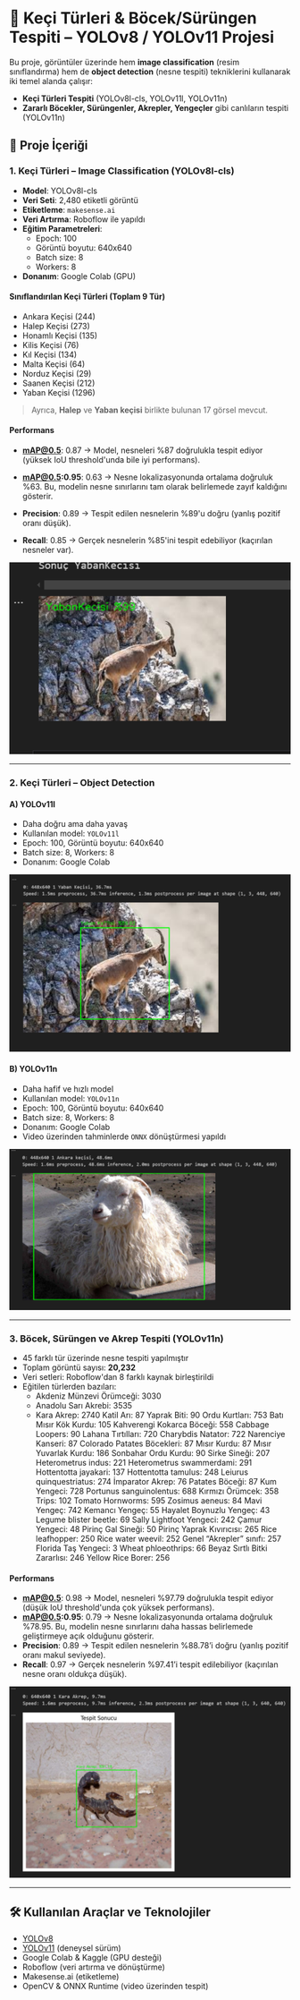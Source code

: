 # 🐐 Keçi Türleri & Böcek/Sürüngen Tespiti – YOLOv8 / YOLOv11 Projesi

Bu proje, görüntüler üzerinde hem **image classification** (resim sınıflandırma) hem de **object detection** (nesne tespiti) tekniklerini kullanarak iki temel alanda çalışır:

- **Keçi Türleri Tespiti** (YOLOv8l-cls, YOLOv11l, YOLOv11n)
- **Zararlı Böcekler, Sürüngenler, Akrepler, Yengeçler** gibi canlıların tespiti (YOLOv11n)

## 📁 Proje İçeriği

### 1. Keçi Türleri – Image Classification (YOLOv8l-cls)

- **Model**: YOLOv8l-cls
- **Veri Seti**: 2,480 etiketli görüntü
- **Etiketleme**: `makesense.ai`
- **Veri Artırma**: Roboflow ile yapıldı
- **Eğitim Parametreleri**:
  - Epoch: 100
  - Görüntü boyutu: 640x640
  - Batch size: 8
  - Workers: 8
- **Donanım**: Google Colab (GPU)

#### Sınıflandırılan Keçi Türleri (Toplam 9 Tür)
- Ankara Keçisi (244)
- Halep Keçisi (273)
- Honamlı Keçisi (135)
- Kilis Keçisi (76)
- Kıl Keçisi (134)
- Malta Keçisi (64)
- Norduz Keçisi (29)
- Saanen Keçisi (212)
- Yaban Keçisi (1296)
> Ayrıca, **Halep** ve **Yaban keçisi** birlikte bulunan 17 görsel mevcut.

#### Performans
- **mAP@0.5**: 0.87 -> Model, nesneleri %87 doğrulukla tespit ediyor (yüksek IoU threshold'unda bile iyi performans).
- **mAP@0.5:0.95**: 0.63 -> Nesne lokalizasyonunda ortalama doğruluk %63. Bu, modelin nesne sınırlarını tam olarak belirlemede zayıf kaldığını gösterir.

- **Precision**: 0.89 -> Tespit edilen nesnelerin %89'u doğru (yanlış pozitif oranı düşük).
- **Recall**: 0.85 -> Gerçek nesnelerin %85'ini tespit edebiliyor (kaçırılan nesneler var).

<!-- Görsel örneği --> 
![Keçi Türleri Image Classification](./ReadmeResim/kecilerImageClassification.png)

---

### 2. Keçi Türleri – Object Detection

#### A) YOLOv11l
- Daha doğru ama daha yavaş
- Kullanılan model: `YOLOv11l`
- Epoch: 100, Görüntü boyutu: 640x640
- Batch size: 8, Workers: 8
- Donanım: Google Colab


<!-- Detected output örneği -->
![Keçi Türleri YOLOv11l](./ReadmeResim/KeciYolov11l.png)



#### B) YOLOv11n
- Daha hafif ve hızlı model
- Kullanılan model: `YOLOv11n`
- Epoch: 100, Görüntü boyutu: 640x640
- Batch size: 8, Workers: 8
- Donanım: Google Colab
- Video üzerinden tahminlerde `ONNX` dönüştürmesi yapıldı

<!-- Detected output örneği -->
![Keçi Türleri YOLOv11l](./ReadmeResim/KeciYolov11n.png)

---

### 3. Böcek, Sürüngen ve Akrep Tespiti (YOLOv11n)

- 45 farklı tür üzerinde nesne tespiti yapılmıştır
- Toplam görüntü sayısı: **20,232**
- Veri setleri: Roboflow'dan 8 farklı kaynak birleştirildi
- Eğitilen türlerden bazıları:
    - Akdeniz Münzevi Örümceği: 3030
    - Anadolu Sarı Akrebi: 3535
    - Kara Akrep: 2740
    Katil Arı: 87
    Yaprak Biti: 90
    Ordu Kurtları: 753
    Batı Mısır Kök Kurdu: 105
    Kahverengi Kokarca Böceği: 558
    Cabbage Loopers: 90
    Lahana Tırtılları: 720
    Charybdis Natator: 722
    Narenciye Kanseri: 87
    Colorado Patates Böcekleri: 87
    Mısır Kurdu: 87
    Mısır Yuvarlak Kurdu: 186
    Sonbahar Ordu Kurdu: 90
    Sirke Sineği: 207
    Heterometrus indus: 221
    Heterometrus swammerdami: 291
    Hottentotta jayakari: 137
    Hottentotta tamulus: 248
    Leiurus quinquestriatus: 274
    İmparator Akrep: 76
    Patates Böceği: 87
    Kum Yengeci: 728
    Portunus sanguinolentus: 688
    Kırmızı Örümcek: 358
    Trips: 102
    Tomato Hornworms: 595
    Zosimus aeneus: 84
    Mavi Yengeç: 742
    Kemancı Yengeç: 55
    Hayalet Boynuzlu Yengeç: 43
    Legume blister beetle: 69
    Sally Lightfoot Yengeci: 242
    Çamur Yengeci: 48
    Pirinç Gal Sineği: 50
    Pirinç Yaprak Kıvırıcısı: 265
    Rice leafhopper: 250
    Rice water weevil: 252
    Genel “Akrepler” sınıfı: 257
    Florida Taş Yengeci: 3
    Wheat phloeothrips: 66
    Beyaz Sırtlı Bitki Zararlısı: 246
    Yellow Rice Borer: 256

#### Performans
- **mAP@0.5**: 0.98 -> Model, nesneleri %97.79 doğrulukla tespit ediyor (düşük IoU threshold'unda çok yüksek performans).
- **mAP@0.5:0.95**: 0.79 -> Nesne lokalizasyonunda ortalama doğruluk %78.95. Bu, modelin nesne sınırlarını daha hassas belirlemede geliştirmeye açık olduğunu gösterir.
- **Precision**: 0.89 -> Tespit edilen nesnelerin %88.78’i doğru (yanlış pozitif oranı makul seviyede).
- **Recall**: 0.97 -> Gerçek nesnelerin %97.41’i tespit edilebiliyor (kaçırılan nesne oranı oldukça düşük).

<!-- Detected akrep örneği -->
![Akrep Tespiti YOLOv11l](./ReadmeResim/SurungenBocek.png)

---


## 🛠️ Kullanılan Araçlar ve Teknolojiler

- [YOLOv8](https://github.com/ultralytics/ultralytics)
- [YOLOv11](https://github.com/WongKinYiu/yolov11) (deneysel sürüm)
- Google Colab & Kaggle (GPU desteği)
- Roboflow (veri artırma ve dönüştürme)
- Makesense.ai (etiketleme)
- OpenCV & ONNX Runtime (video üzerinden tespit)



